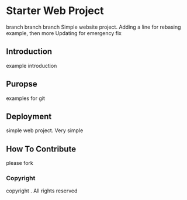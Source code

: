# Starter Web Project
branch branch branch
Simple website project.
Adding a line for rebasing example, then more
Updating for emergency fix
## Introduction
example introduction
## Puropse
examples for git
## Deployment
simple web project. Very simple
## How To Contribute
please fork
### Copyright
copyright . All rights reserved
